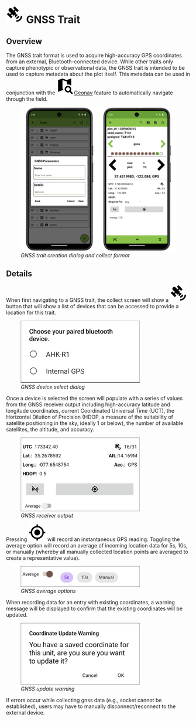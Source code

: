 <link rel="stylesheet" type="text/css" href="_styles/styles.css">

<img class="icon-title" src="_static/icons/formats/satellite-variant.png"> GNSS Trait
==============================================================================

Overview
--------

The GNSS trait format is used to acquire high-accuracy GPS coordinates from an external, Bluetooth-connected device.
While other traits only capture phenotypic or observational data, the GNSS trait is intended to be used to capture metadata about the plot itself.
This metadata can be used in conjunction with the <img class="icon" src="_static/icons/settings/main/map-search.png">[Geonav](geonav.md) feature to automatically navigate through the field.

<figure class="image">
  <img class="screenshot" src="_static/images/traits/formats/gnss_format_joined.png" width="700px"> 
  <figcaption class="screenshot-caption"><i>GNSS trait creation dialog and collect format</i></figcaption> 
</figure>

Details
-------

When first navigating to a GNSS trait, the collect screen will show a <img class="icon" src="_static/icons/formats/satellite-variant.png"> button that will show a list of devices that can be accessed to provide a location for this trait.

<figure class="image">
  <img class="screenshot" src="_static/images/traits/formats/collect_gnss_select_device.png" width="325px"> 
  <figcaption class="screenshot-caption"><i>GNSS device select dialog</i></figcaption> 
</figure>

Once a device is selected the screen will populate with a series of values from the GNSS receiver output including high-accuracy latitude and longitude coordinates, current Coordinated Universal Time (UCT), the Horizontal Dilution of Precision (HDOP, a measure of the suitability of satellite positioning in the sky, ideally 1 or below), the number of available satellites, the altitude, and accuracy.

<figure class="image">
  <img class="screenshot" src="_static/images/traits/formats/collect_gnss_receiver_output.png" width="325px"> 
  <figcaption class="screenshot-caption"><i>GNSS receiver output</i></figcaption> 
</figure>

Pressing <img class="icon" src="_static/icons/formats/crosshairs-gps.png"> will record an instantaneous GPS reading.
Toggling the average option will record an average of incoming location data for 5s, 10s, or manually (whereby all manually collected location points are averaged to create a representative value).

<figure class="image">
  <img class="screenshot" src="_static/images/traits/formats/collect_gnss_average_options.png" width="325px"> 
  <figcaption class="screenshot-caption"><i>GNSS average options</i></figcaption> 
</figure>

When recording data for an entry with existing coordinates, a warning message will be displayed to confirm that the existing coordinates will be updated.

<figure class="image">
  <img class="screenshot" src="_static/images/traits/formats/collect_gnss_update_warning.png" width="325px"> 
  <figcaption class="screenshot-caption"><i>GNSS update warning</i></figcaption> 
</figure>

If errors occur while collecting gnss data (e.g., socket cannot be established), users may have to manually disconnect/reconnect to the external device.